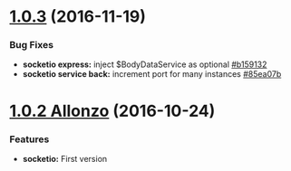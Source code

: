 <a name="1.0.3"></a>
# [1.0.3](https://github.com/CodeCorico/allons-y-socketio/compare/1.0.2...1.0.3) (2016-11-19)

### Bug Fixes
* **socketio express:** inject $BodyDataService as optional [#b159132](https://github.com/CodeCorico/allons-y-socketio/commit/b159132)
* **socketio service back:** increment port for many instances [#85ea07b](https://github.com/CodeCorico/allons-y-socketio/commit/85ea07b)

<a name="1.0.2"></a>

# [1.0.2 Allonzo](https://github.com/CodeCorico/allons-y-socketio/releases/tag/1.0.2) (2016-10-24)


### Features

* **socketio:** First version
